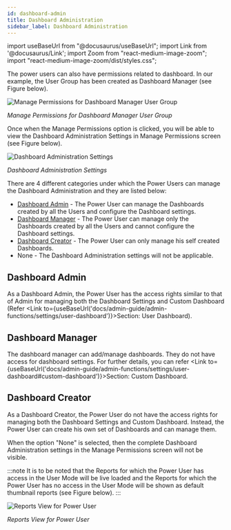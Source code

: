 ```yaml
---
id: dashboard-admin
title: Dashboard Administration
sidebar_label: Dashboard Administration
---
```


import useBaseUrl from "@docusaurus/useBaseUrl";
import Link from '@docusaurus/Link';
import Zoom from "react-medium-image-zoom";
import "react-medium-image-zoom/dist/styles.css";

The power users can also have permissions related to dashboard. In our example, the User Group has been created as Dashboard Manager (see Figure below).

  <div style={{textAlign: 'center'}}>
    <Zoom>
          <img alt="Manage Permissions for Dashboard Manager User Group" src={useBaseUrl('doc-images/admin-guide/power-users/pdm1.png')}/>
    </Zoom>
  </div>

*Manage Permissions for Dashboard Manager User Group*

Once when the Manage Permissions option is clicked, you will be able to view the Dashboard Administration Settings in Manage Permissions screen (see Figure below).

  <div style={{textAlign: 'center'}}>
    <Zoom>
      <img alt="Dashboard Administration Settings" src={useBaseUrl('doc-images/admin-guide/power-users/pdm2.png')}/>
    </Zoom>
  </div>

*Dashboard Administration Settings*

There are 4 different categories under which the Power Users can manage the Dashboard Administration and they are listed below:

-   [Dashboard Admin](#dashboard-admin) - The Power User can manage the Dashboards created by all the Users and
    configure the Dashboard settings.
-   [Dashboard Manager](#dashboard-manager) - The Power User can manage only the Dashboards created by all the Users and cannot configure the Dashboard settings.
-   [Dashboard Creator](#dashboard-creator) - The Power User can only manage his self created Dashboards.
-   None - The Dashboard Administration settings will not be applicable.

## Dashboard Admin

As a Dashboard Admin, the Power User has the access rights similar to that of Admin for managing both the Dashboard Settings and Custom Dashboard (Refer <Link to={useBaseUrl('docs/admin-guide/admin-functions/settings/user-dashboard')}>Section: User Dashboard</Link>).

## Dashboard Manager

The dashboard manager can add/manage dashboards. They do not have access for dashboard settings. For further details, you can refer <Link to={useBaseUrl('docs/admin-guide/admin-functions/settings/user-dashboard#custom-dashboard')}>Section: Custom Dashboard</Link>.

## Dashboard Creator

As a Dashboard Creator, the Power User do not have the access rights for managing both the Dashboard Settings and Custom Dashboard. Instead, the Power User can create his own set of Dashboards and can manage them.

When the option "None" is selected, then the complete Dashboard Administration settings in the Manage Permissions screen will not be visible.

:::note
It is to be noted that the Reports for which the Power User has access in the User Mode will be live loaded and the Reports for which the Power User has no access in the User Mode will be shown as default thumbnail reports (see Figure below).
:::

  <div style={{textAlign: 'center'}}>
    <Zoom>
      <img alt="Reports View for Power User" src={useBaseUrl('doc-images/admin-guide/power-users/pdm3.png')}/>
    </Zoom>
  </div>

*Reports View for Power User*
